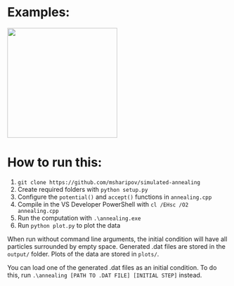 # Examples:
<img src="https://media.giphy.com/media/v1.Y2lkPTc5MGI3NjExbWx3ODZ4dmlzYXZiNzc5aGgyc29heDlsemkzMW8xNmM1eTc3aXllNSZlcD12MV9pbnRlcm5hbF9naWZfYnlfaWQmY3Q9Zw/Qutj08QBhGEU77iz1P/source.gif" width="250" height="250">

# How to run this:

1. `git clone https://github.com/msharipov/simulated-annealing`
2. Create required folders with `python setup.py`
3. Configure the `potential()` and `accept()` functions in `annealing.cpp`
4. Compile in the VS Developer PowerShell with `cl /EHsc /O2 annealing.cpp`
5. Run the computation with `.\annealing.exe`
6. Run `python plot.py` to plot the data

When run without command line arguments, the initial condition will have all
particles surrounded by empty space. Generated .dat files are stored in the
`output/` folder. Plots of the data are stored in `plots/`.

You can load one of the generated .dat files as an initial condition. To do this,
run `.\annealing [PATH TO .DAT FILE] [INITIAL STEP]` instead.
